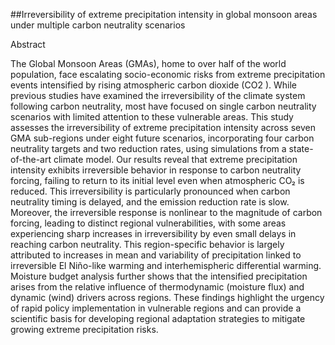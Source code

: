 ##Irreversibility of extreme precipitation intensity in global monsoon areas under multiple carbon neutrality scenarios

Abstract

The Global Monsoon Areas (GMAs), home to over half of the world population, face
escalating socio-economic risks from extreme precipitation events intensified by rising
atmospheric carbon dioxide (CO2 ). While previous studies have examined the irreversibility
of the climate system following carbon neutrality, most have focused on single carbon
neutrality scenarios with limited attention to these vulnerable areas. This study assesses the
irreversibility of extreme precipitation intensity across seven GMA sub-regions under eight
future scenarios, incorporating four carbon neutrality targets and two reduction rates, using
simulations from a state-of-the-art climate model. Our results reveal that extreme
precipitation intensity exhibits irreversible behavior in response to carbon neutrality forcing,
failing to return to its initial level even when atmospheric CO₂ is reduced. This
irreversibility is particularly pronounced when carbon neutrality timing is delayed, and the
emission reduction rate is slow. Moreover, the irreversible response is nonlinear to the
magnitude of carbon forcing, leading to distinct regional vulnerabilities, with some areas
experiencing sharp increases in irreversibility by even small delays in reaching carbon
neutrality. This region-specific behavior is largely attributed to increases in mean and
variability of precipitation linked to irreversible El Niño-like warming and interhemispheric
differential warming. Moisture budget analysis further shows that the intensified precipitation
arises from the relative influence of thermodynamic (moisture flux) and dynamic (wind)
drivers across regions. These findings highlight the urgency of rapid policy implementation
in vulnerable regions and can provide a scientific basis for developing regional adaptation
strategies to mitigate growing extreme precipitation risks.
